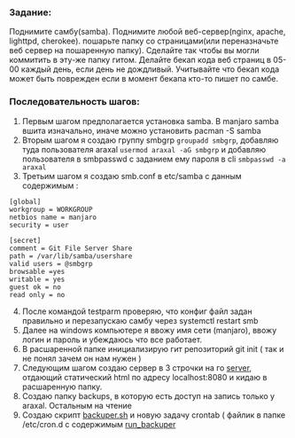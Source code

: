 ### Задание:
Поднимите самбу(samba). Поднимите любой веб-сервер(nginx, apache, lighttpd, cherokee). пошарьте папку со страницами(или переназначьте веб сервер на пошаренную папку). Сделайте так чтобы вы могли коммитить в эту-же папку гитом. Делайте бекап кода веб страниц в 05-00 каждый день, если день не дождливый. Учитывайте что бекап кода может быть поврежден если в момент бекапа кто-то пишет по самбе.

### Последовательность шагов:

1. Первым шагом предполагается установка samba. В manjaro samba вшита изначально, иначе можно установить pacman -S samba
2. Вторым шагом я создаю группу smbgrp `groupadd smbgrp`, добавляю туда пользователя araxal `usermod araxal -aG smbgrp` и добавляю пользователя в smbpasswd с заданием ему пароля в cli `smbpasswd -a araxal`
3. Третьим шагом я создаю smb.conf в etc/samba с данным содержимым : 
```
[global]
workgroup = WORKGROUP
netbios name = manjaro
security = user

[secret]
comment = Git File Server Share
path = /var/lib/samba/usershare
valid users = @smbgrp
browsable =yes
writable = yes
guest ok = no
read only = no
```
4. После командой testparm проверяю, что конфиг файл задан правильно и перезапускаю самбу через systemctl restart smb
5. Далее на windows компьютере я ввожу имя сети (manjaro), ввожу логин и пароль и убеждаюсь что все работает.
6. В расшаренной папке инициализирую гит репозиторий git init ( так и не понял зачем он нам нужен )
7. Следующим шагом создаю сервер в 3 строчки на го [server](goserver), отдающий статический html по адресу localhost:8080 и кидаю в расшаренную папку.
8. Создаю папку backups, в которую есть доступ на запись только у araxal. Остальным на чтение
9. Создаю скрипт [backuper.sh](backuper.sh)  и новую задачу crontab ( файлик в папке /etc/cron.d с содержимым [run_backuper](run_backuper)

